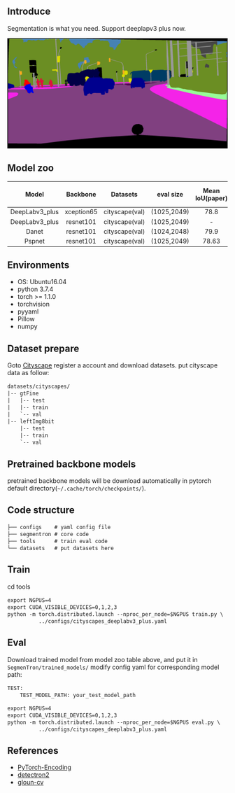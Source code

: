 ## Introduce

Segmentation is what you need. Support deeplapv3 plus now.

![](./demo.png)

## Model zoo

|Model|Backbone|Datasets|eval size|Mean IoU(paper)|Mean IoU(this repo)|
|:-:|:-:|:-:|:-:|:-:|:-:|
|DeepLabv3_plus|xception65|cityscape(val)|(1025,2049)|78.8|[78.93](https://github.com/LikeLy-Journey/SegmenTron/releases/download/v0.1.0/deeplabv3_plus_xception_segmentron.pth)|
|DeepLabv3_plus|resnet101|cityscape(val)|(1025,2049)|-|[78.27](https://github.com/LikeLy-Journey/SegmenTron/releases/download/v0.1.0/deeplabv3_plus_resnet101_segmentron.pth)|
|Danet|resnet101|cityscape(val)|(1024,2048)|79.9|[79.34](https://github.com/LikeLy-Journey/SegmenTron/releases/download/v0.1.0/danet101_segmentron.pth)|
|Pspnet|resnet101|cityscape(val)|(1025,2049)|78.63|[77.00](https://github.com/LikeLy-Journey/SegmenTron/releases/download/v0.1.0/pspnet_resnet101_segmentron.pth)|

## Environments

- OS: Ubuntu16.04
- python 3.7.4
- torch >= 1.1.0
- torchvision
- pyyaml
- Pillow
- numpy


## Dataset prepare

Goto [Cityscape](https://www.cityscapes-dataset.com) register a account and download datasets.
put cityscape data as follow:
```
datasets/cityscapes/
|-- gtFine
|   |-- test
|   |-- train
|   `-- val
|-- leftImg8bit
    |-- test
    |-- train
    `-- val
```

## Pretrained backbone models 

pretrained backbone models will be download automatically in pytorch default directory(```~/.cache/torch/checkpoints/```).

## Code structure
```
├── configs    # yaml config file
├── segmentron # core code
├── tools      # train eval code
└── datasets   # put datasets here 
```

## Train
cd tools
```
export NGPUS=4
export CUDA_VISIBLE_DEVICES=0,1,2,3 
python -m torch.distributed.launch --nproc_per_node=$NGPUS train.py \
          ../configs/cityscapes_deeplabv3_plus.yaml
```

## Eval
Download trained model from model zoo table above, and put it in ```SegmenTron/trained_models/```
modify config yaml for corresponding model path:
```
TEST:
    TEST_MODEL_PATH: your_test_model_path
```
```
export NGPUS=4
export CUDA_VISIBLE_DEVICES=0,1,2,3 
python -m torch.distributed.launch --nproc_per_node=$NGPUS eval.py \
          ../configs/cityscapes_deeplabv3_plus.yaml
```

## References
- [PyTorch-Encoding](https://github.com/zhanghang1989/PyTorch-Encoding)
- [detectron2](https://github.com/facebookresearch/detectron2)
- [gloun-cv](https://github.com/dmlc/gluon-cv)